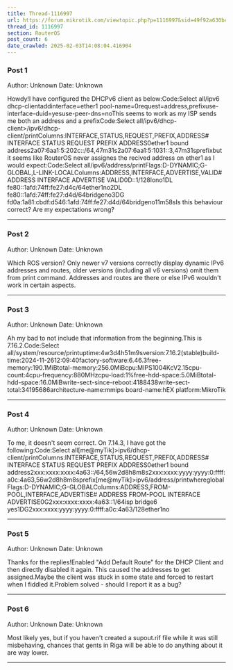 ```yaml
---
title: Thread-1116997
url: https://forum.mikrotik.com/viewtopic.php?p=1116997&sid=49f92a630bc7970d8ca50523be880e8f#p1116997
thread_id: 1116997
section: RouterOS
post_count: 6
date_crawled: 2025-02-03T14:08:04.416904
---
```


### Post 1
Author: Unknown
Date: Unknown

Howdy!I have configured the DHCPv6 client as below:Code:Select all/ipv6 dhcp-clientaddinterface=ether1 pool-name=0request=address,prefixuse-interface-duid=yesuse-peer-dns=noThis seems to work as my ISP sends me both an address and a prefixCode:Select all/ipv6/dhcp-client>/ipv6/dhcp-client/printColumns:INTERFACE,STATUS,REQUEST,PREFIX,ADDRESS# INTERFACE  STATUS  REQUEST  PREFIX                         ADDRESS0ether1     bound   address2a07:6aa1:5:202c::/64,47m31s2a07:6aa1:5:1031::3,47m31sprefixbut it seems like RouterOS never assignes the recived address on ether1 as I would expect:Code:Select all/ipv6/address/printFlags:D-DYNAMIC;G-GLOBAL,L-LINK-LOCALColumns:ADDRESS,INTERFACE,ADVERTISE,VALID#    ADDRESS                                    INTERFACE  ADVERTISE  VALID0D::1/128lono1DL fe80::1afd:74ff:fe27:d4c/64ether1no2DL fe80::1afd:74ff:fe27:d4d/64bridgeno3DG fd0a:1a81:cbdf:d546:1afd:74ff:fe27:d4d/64bridgeno11m58sIs this behaviour correct? Are my expectations wrong?

---
### Post 2
Author: Unknown
Date: Unknown

Which ROS version? Only newer v7 versions correctly display dynamic IPv6 addresses and routes, older versions (including all v6 versions) omit them from print command. Addresses and routes are there or else IPv6 wouldn't work in certain aspects.

---
### Post 3
Author: Unknown
Date: Unknown

Ah my bad to not include that information from the beginning.This is 7.16.2.Code:Select all/system/resource/printuptime:4w3d4h51m9sversion:7.16.2(stable)build-time:2024-11-2612:09:40factory-software:6.46.3free-memory:190.1MiBtotal-memory:256.0MiBcpu:MIPS1004KcV2.15cpu-count:4cpu-frequency:880MHzcpu-load:1%free-hdd-space:5.0MiBtotal-hdd-space:16.0MiBwrite-sect-since-reboot:4188438write-sect-total:34195686architecture-name:mmips
               board-name:hEX
                 platform:MikroTik

---
### Post 4
Author: Unknown
Date: Unknown

To me, it doesn't seem correct. On 7.14.3, I have got the following:Code:Select all[me@myTik]>ipv6/dhcp-client/printColumns:INTERFACE,STATUS,REQUEST,PREFIX,ADDRESS# INTERFACE  STATUS  REQUEST  PREFIX                                ADDRESS0ether1     bound   address2xxx:xxxx:xxxx:4a63::/64,56w2d8h8m8s2xxx:xxxx:yyyy:yyyy:0:ffff:a0c:4a63,56w2d8h8m8sprefix[me@myTik]>ipv6/address/printwhereglobalFlags:D-DYNAMIC;G-GLOBALColumns:ADDRESS,FROM-POOL,INTERFACE,ADVERTISE#    ADDRESS                                FROM-POOL  INTERFACE  ADVERTISE0G2xxx:xxxx:xxxx:4a63::1/64isp        bridge6    yes1DG2xxx:xxxx:yyyy:yyyy:0:ffff:a0c:4a63/128ether1no

---
### Post 5
Author: Unknown
Date: Unknown

Thanks for the replies!Enabled "Add Default Route" for the DHCP Client and then directly disabled it again. This caused the addresses to get assigned.Maybe the client was stuck in some state and forced to restart when I fiddled it.Problem solved - should I report it as a bug?

---
### Post 6
Author: Unknown
Date: Unknown

Most likely yes, but if you haven't created a supout.rif file while it was still misbehaving, chances that gents in Riga will be able to do anything about it are way lower.

---
